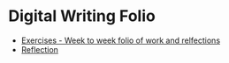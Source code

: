 # Digital Writing Folio

 - [Exercises - Week to week folio of work and relfections](exercises.md)
 - [Reflection](reflection.md)
